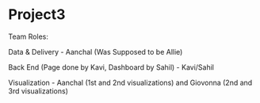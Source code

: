 # Project3

Team Roles:

Data & Delivery  - Aanchal (Was Supposed to be Allie)



Back End (Page done by Kavi, Dashboard by Sahil) - Kavi/Sahil



Visualization - Aanchal (1st and 2nd visualizations) and Giovonna (2nd and 3rd visualizations)

